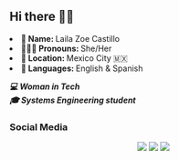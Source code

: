 ## Hi there 🫶🏻

<li><b>👤 Name:  </b> Laila Zoe Castillo </li>
<li><b>👩🏻‍🦰 Pronouns: </b>  She/Her </li>
<li><b>📍 Location:  </b> Mexico City 🇲🇽 </li>
<li><b>👄 Languages: </b>  English & Spanish </li>
	
</ul>

  <p align="left"><i><b>
  💻 Woman in Tech<br>
  🎓 Systems Engineering student
  </i></b></p>

<h3> Social Media </h3>
</div>

<div align="center">
  <a href="https://www.instagram.com/_mesurashii/" target="_blank"><img src="https://img.shields.io/badge/-Instagram-%23E4405F?style=for-the-badge&logo=instagram&logoColor=white" target="_blank"></a>
  <a href="https://www.linkedin.com/in/laila-zoe-castillo-rangel-a3aa01295/ target="_blank"><img src="https://img.shields.io/badge/-LinkedIn-%230077B5?style=for-the-badge&logo=linkedin&logoColor=white" target="_blank"></a> 
  <a href="mailto:lailazoe367@gmail.com"><img src="https://img.shields.io/badge/-Gmail-%23333?style=for-the-badge&logo=gmail&logoColor=white&color=red" target="_blank"></a>
</div>
<!--
**LazitoBesito/LazitoBesito** is a ✨ _special_ ✨ repository because its `README.md` (this file) appears on your GitHub profile.

Here are some ideas to get you started:

- 🔭 I’m currently working on ...
- 🌱 I’m currently learning ...
- 👯 I’m looking to collaborate on ...
- 🤔 I’m looking for help with ...
- 💬 Ask me about ...
- 📫 How to reach me: ...
- 😄 Pronouns: ...
- ⚡ Fun fact: ...
-->
